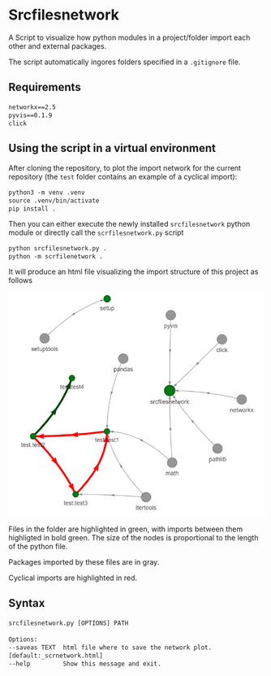 # Srcfilesnetwork

A Script to visualize how python modules in a project/folder import each other and external packages.

The script automatically ingores folders specified in a  `.gitignore` file.

## Requirements

```shell
networkx==2.5
pyvis==0.1.9
click
```

## Using the script in a virtual environment

After cloning the repository, to plot the import network for the current repository (the `test` folder contains an example of a cyclical import):

```shell
python3 -m venv .venv
source .venv/bin/activate
pip install .
```

Then you can either execute the newly installed `srcfilesnetwork` python module or directly call the `scrfilesnetwork.py` script

```shell
python srcfilesnetwork.py .
python -m scrfilenetwork . 
```

It will produce an html file visualizing the import structure of this project as follows

![Visualizing this project's import structure](example.png)

Files in the folder are highlighted in green, with imports between them highligted in bold green. The size of the nodes is proportional to the length of the python file.

Packages imported by these files are in gray.

Cyclical imports are highlighted in red.

## Syntax

```shell
srcfilesnetwork.py [OPTIONS] PATH

Options: 
--saveas TEXT  html file where to save the network plot.  [default:_scrnetwork.html]
--help         Show this message and exit.
```

